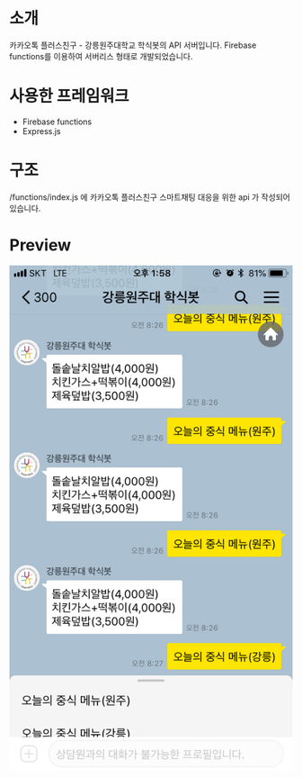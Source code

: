 # 소개
카카오톡 플러스친구 - 강릉원주대학교 학식봇의 API 서버입니다.
Firebase functions를 이용하여 서버리스 형태로 개발되었습니다.

# 사용한 프레임워크
- Firebase functions
- Express.js

# 구조
/functions/index.js 에 카카오톡 플러스친구 스마트채팅 대응을 위한 api 가 작성되어있습니다.

# Preview
![alt text](https://github.com/sigurnna/PlusFriend/blob/master/functions/images/intro.jpeg)
